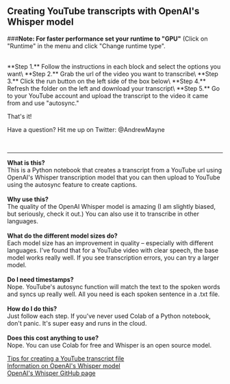 <h2>Creating YouTube transcripts with OpenAI's Whisper model</h2>
 

###**Note: For faster performance set your runtime to "GPU"**
(Click on "Runtime" in the menu and click "Change runtime type".

<br> 
**Step 1.** Follow the instructions in each block and select the options you want\
**Step 2.** Grab the url of the video you want to transcribe\
**Step 3.** Click the run button on the left side of the box below\
**Step 4.** Refresh the folder on the left and download your transcript\
**Step 5.** Go to your YouTube account and upload the transcript to the video it came from and use "autosync."

That's it!

Have a question? Hit me up on Twitter: @AndrewMayne

<br>



---


**What is this?**
<br>
This is a Python notebook that creates a transcript from a YouTube url using OpenAI's Whisper transcription model that you can then upload to YouTube using the autosync feature to create captions.
<br>  
**Why use this?**
<br> 
The quality of the OpenAI Whisper model is amazing (I am slightly biased, but seriously, check it out.) You can also use it to transcribe in other languages.
<br> 
<br>
**What do the different model sizes do?**
<br>
Each model size has an improvement in quality – especially with different languages. I've found that for a YouTube video with clear speech, the base model works really well. If you see transcription errors, you can try a larger model.
<br>
<br> 
**Do I need timestamps?**
<br> 
Nope. YouTube's autosync function will match the text to the spoken words and syncs up really well. All you need is each spoken sentence in a .txt file.
<br> 
<br> 
**How do I do this?**
<br> 
Just follow each step. If you've never used Colab of a Python notebook, don't panic. It's super easy and runs in the cloud.
<br> 
<br> 
**Does this cost anything to use?**
<br>
Nope. You can use Colab for free and Whisper is an open source model. 
<br> 
 
[Tips for creating a YouTube transcript file](https://support.google.com/youtube/answer/2734799?hl=en)\
[Information on OpenAI's Whisper model](https://openai.com/blog/whisper/)\
[OpenAI's Whisper GitHub page](https://github.com/openai/whisper)
<br>


